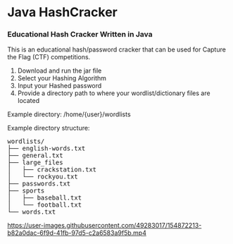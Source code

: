 # Java HashCracker

### Educational Hash Cracker Written in Java

This is an educational hash/password cracker that can be used for Capture the Flag (CTF) competitions. 

1. Download and run the jar file
2. Select your Hashing Algorithm
3. Input your Hashed password
4. Provide a directory path to where your wordlist/dictionary files are located

Example directory: /home/{user}/wordlists

Example directory structure:

<pre>
wordlists/
├── english-words.txt
├── general.txt
├── large_files
│   ├── crackstation.txt
│   └── rockyou.txt
├── passwords.txt
├── sports
│   ├── baseball.txt
│   └── football.txt
└── words.txt
</pre>

https://user-images.githubusercontent.com/49283017/154872213-b82a0dac-6f9d-41fb-97d5-c2a6583a9f5b.mp4

